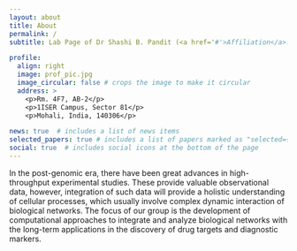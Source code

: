 ```yaml
---
layout: about
title: About
permalink: /
subtitle: Lab Page of Dr Shashi B. Pandit (<a href='#'>Affiliation</a>. Department of Biological Sciences, Indian Institute of Science Education and Research, Mohali.)

profile:
  align: right
  image: prof_pic.jpg
  image_circular: false # crops the image to make it circular
  address: >
    <p>Rm. 4F7, AB-2</p>
    <p>1ISER Campus, Sector 81</p>
    <p>Mohali, India, 140306</p>

news: true  # includes a list of news items
selected_papers: true # includes a list of papers marked as "selected={true}"
social: true  # includes social icons at the bottom of the page
---
```

In the post-genomic era, there have been great advances in high-throughput experimental studies. These provide valuable observational data, however, integration of such data will provide a holistic understanding of cellular processes, which usually involve complex dynamic interaction of biological networks. The focus of our group is the development of computational approaches to integrate and analyze biological networks with the long-term applications in the discovery of drug targets and diagnostic markers.


